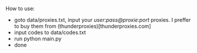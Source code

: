 How to use:

- goto data/proxies.txt, input your *user:pass@proxie:port* proxies. I preffer to buy them from (thunderproxies)[thunderproxies.com]
- input codes to data/codes.txt
- run python main.py
- done
